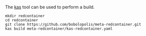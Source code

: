 The [kas](https://github.com/bobolopolis/meta-redcontainer.git) tool can be
used to perform a build.

	mkdir redcontainer
	cd redcontainer
	git clone https://github.com/bobolopolis/meta-redcontainer.git
	kas build meta-redcontainer/kas-redcontainer.yaml
